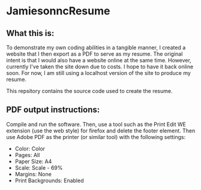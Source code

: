 # JamiesonncResume

## What this is:
To demonstrate my own coding abilities in a tangible manner, I created a website that I then export as a PDF to serve as my resume. The original intent is that I would also have a website online at the same time. However, currently I've taken the site down due to costs. I hope to have it back online soon.  For now, I am still using a localhost version of the site to produce my resume.

This repsitory contains the source code used to create the resume.

## PDF output instructions:
Compile and run the software.
Then, use a tool such as the Print Edit WE extension (use the web style) for firefox and delete the footer element. Then use Adobe PDF as the printer (or similar tool) with the following settings:
- Color: Color
- Pages: All
- Paper Size: A4
- Scale: Scale - 69%
- Margins: None
- Print Backgrounds: Enabled
